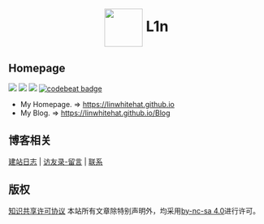 # <div align="center"><a title="L1n's blog repository" href="https://github.com/linwhitehat/linwhitehat.github.io"><img align="center" width="75" height="75" src="https://raw.githubusercontent.com/linwhitehat/Blog/master/icons/rabbit900.jpg"></a> L1n</div>

## Homepage

[![](https://img.shields.io/badge/Home-L1n-brightgreen.svg)](https://linwhitehat.github.io/) ![](https://img.shields.io/badge/license-MIT-000000.svg) ![](https://img.shields.io/badge/language-html/css-blue.svg) [![codebeat badge](https://codebeat.co/badges/126ff5d4-974f-4bab-8d4f-11c5da83d415)](https://codebeat.co/projects/github-com-linwhitehat-linwhitehat-github-io-master)

- My Homepage. => https://linwhitehat.github.io
- My Blog. => https://linwhitehat.github.io/Blog

## 博客相关
[建站日志](https://linwhitehat.github.io/Blog/blogLog/) | [访友录-留言](https://linwhitehat.github.io/Blog/guest/) | [联系](eric_lin_cn@outlook.com)

## 版权
[知识共享许可协议]()
本站所有文章除特别声明外，均采用[by-nc-sa 4.0](https://creativecommons.org/licenses/by-nc-sa/4.0/)进行许可。